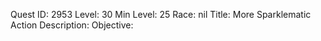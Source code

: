 Quest ID: 2953
Level: 30
Min Level: 25
Race: nil
Title: More Sparklematic Action
Description: 
Objective: 
